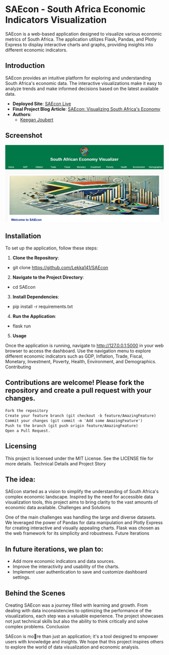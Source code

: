 # SAEcon - South Africa Economic Indicators Visualization

SAEcon is a web-based application designed to visualize various economic metrics of South Africa. The application utilizes Flask, Pandas, and Plotly Express to display interactive charts and graphs, providing insights into different economic indicators.

## Introduction

SAEcon provides an intuitive platform for exploring and understanding South Africa's economic data. The interactive visualizations make it easy to analyze trends and make informed decisions based on the latest available data.

- **Deployed Site**: [SAEcon Live](https://saeconflaskapp.azurewebsites.net/)
- **Final Project Blog Article**: [SAEcon: Visualizing South Africa's Economy](http://example.com/blog)
- **Authors**:
  - [Keegan Joubert](https://www.linkedin.com/in/keegan-joubert/)

## Screenshot

![SAEcon Screenshot](./static/images/screenshot.png)

## Installation

To set up the application, follow these steps:

1. **Clone the Repository**:   
- git clone https://github.com/Lekka141/SAEcon

2. **Navigate to the Project Directory**:
- cd SAEcon

3. **Install Dependencies**:

- pip install -r requirements.txt

4. **Run the Application**:
- flask run

5. **Usage**

Once the application is running, navigate to http://127.0.0.1:5000 in your web browser to access the dashboard. Use the navigation menu to explore different economic indicators such as GDP, Inflation, Trade, Fiscal, Monetary, Investment, Poverty, Health, Environment, and Demographics.
Contributing

## Contributions are welcome! Please fork the repository and create a pull request with your changes.

    Fork the repository
    Create your feature branch (git checkout -b feature/AmazingFeature)
    Commit your changes (git commit -m 'Add some AmazingFeature')
    Push to the branch (git push origin feature/AmazingFeature)
    Open a Pull Request.

## Licensing

This project is licensed under the MIT License. See the LICENSE file for more details.
Technical Details and Project Story

## The idea:

SAEcon started as a vision to simplify the understanding of South Africa's complex economic landscape. Inspired by the need for accessible data visualization tools, this project aims to bring clarity to the vast amounts of economic data available.
Challenges and Solutions

One of the main challenges was handling the large and diverse datasets. We leveraged the power of Pandas for data manipulation and Plotly Express for creating interactive and visually appealing charts. Flask was chosen as the web framework for its simplicity and robustness.
Future Iterations

## In future iterations, we plan to:

- Add more economic indicators and data sources.
- Improve the interactivity and usability of the charts.
- Implement user authentication to save and customize dashboard settings.

## Behind the Scenes

Creating SAEcon was a journey filled with learning and growth. From dealing with data inconsistencies to optimizing the performance of the visualizations, each step was a valuable experience. The project showcases not just technical skills but also the ability to think critically and solve complex problems.
Conclusion

SAEcon is more than just an application; it's a tool designed to empower users with knowledge and insights. We hope that this project inspires others to explore the world of data visualization and economic analysis.
